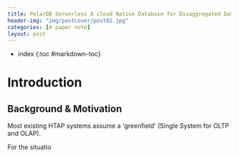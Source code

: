 ```yaml
---
title: PolarDB Serverless A cloud Native Database for Disaggregated Data Centers
header-img: "img/postcover/post02.jpg"
categories: [A paper note]
layout: post
---
```

- index
{:toc #markdown-toc}
# Introduction

## Background & Motivation

Most existing HTAP systems assume a 'greenfield' (Single System for OLTP and OLAP). 

For the situatio
